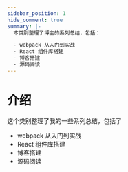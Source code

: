 ```yaml
---
sidebar_position: 1
hide_comment: true
summary: |-
  本类别整理了博主的系列总结，包括：

  - webpack 从入门到实战
  - React 组件库搭建
  - 博客搭建
  - 源码阅读
---
```


# 介绍

这个类别整理了我的一些系列总结，包括了

- webpack 从入门到实战
- React 组件库搭建
- 博客搭建
- 源码阅读
